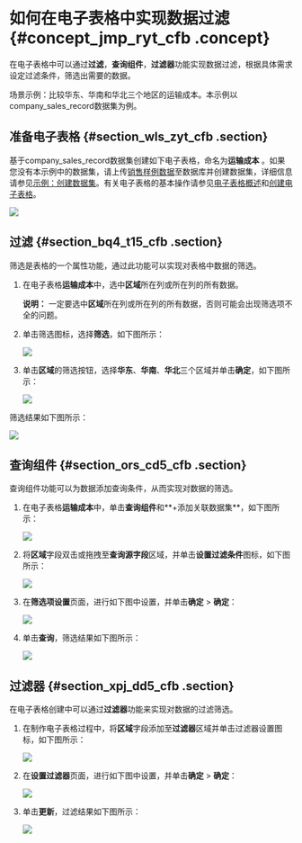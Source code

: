 # 如何在电子表格中实现数据过滤 {#concept_jmp_ryt_cfb .concept}

在电子表格中可以通过**过滤**，**查询组件**，**过滤器**功能实现数据过滤，根据具体需求设定过滤条件，筛选出需要的数据。

场景示例：比较华东、华南和华北三个地区的运输成本。本示例以company\_sales\_record数据集为例。

## 准备电子表格 {#section_wls_zyt_cfb .section}

基于company\_sales\_record数据集创建如下电子表格，命名为**运输成本** 。如果您没有本示例中的数据集，请上传[销售样例数据](http://docs-aliyun.cn-hangzhou.oss.aliyun-inc.com/assets/attach/47483/cn_zh/1483006983645/company_sales_record_utf8.csv?spm=a2c4g.11186623.2.4.PhbClR&file=company_sales_record_utf8.csv)至数据库并创建数据集，详细信息请参见[示例：创建数据集](../../../../cn.zh-CN/快速入门/示例：创建数据集.md#)。有关电子表格的基本操作请参见[电子表格概述](../../../../cn.zh-CN/快速入门/报表制作/电子表格概述.md#)和[创建电子表格](../../../../cn.zh-CN/快速入门/报表制作/创建电子表格.md#)。

![](http://static-aliyun-doc.oss-cn-hangzhou.aliyuncs.com/assets/img/21311/154443895411806_zh-CN.png)

## 过滤 {#section_bq4_t15_cfb .section}

筛选是表格的一个属性功能，通过此功能可以实现对表格中数据的筛选。

1.  在电子表格**运输成本**中，选中**区域**所在列或所在列的所有数据。

    **说明：** 一定要选中**区域**所在列或所在列的所有数据，否则可能会出现筛选项不全的问题。

2.  单击筛选图标，选择**筛选**，如下图所示：

    ![](http://static-aliyun-doc.oss-cn-hangzhou.aliyuncs.com/assets/img/21311/154443895411807_zh-CN.png)

3.  单击**区域**的筛选按钮，选择**华东**、**华南**、**华北**三个区域并单击**确定**，如下图所示：

    ![](http://static-aliyun-doc.oss-cn-hangzhou.aliyuncs.com/assets/img/21311/154443895411808_zh-CN.png)


筛选结果如下图所示：

![](http://static-aliyun-doc.oss-cn-hangzhou.aliyuncs.com/assets/img/21311/154443895411809_zh-CN.png)

## 查询组件 {#section_ors_cd5_cfb .section}

查询组件功能可以为数据添加查询条件，从而实现对数据的筛选。

1.  在电子表格**运输成本**中，单击**查询组件**和**+添加关联数据集**，如下图所示：

    ![](http://static-aliyun-doc.oss-cn-hangzhou.aliyuncs.com/assets/img/21311/154443895411811_zh-CN.png)

2.  将**区域**字段双击或拖拽至**查询源字段**区域，并单击**设置过滤条件**图标，如下图所示：

    ![](http://static-aliyun-doc.oss-cn-hangzhou.aliyuncs.com/assets/img/21311/154443895411812_zh-CN.png)

3.  在**筛选项设置**页面，进行如下图中设置，并单击**确定** \> **确定**：

    ![](http://static-aliyun-doc.oss-cn-hangzhou.aliyuncs.com/assets/img/21311/154443895411813_zh-CN.png)

4.  单击**查询**，筛选结果如下图所示：

    ![](http://static-aliyun-doc.oss-cn-hangzhou.aliyuncs.com/assets/img/21311/154443895411814_zh-CN.png)


## 过滤器 {#section_xpj_dd5_cfb .section}

在电子表格创建中可以通过**过滤器**功能来实现对数据的过滤筛选。

1.  在制作电子表格过程中，将**区域**字段添加至**过滤器**区域并单击过滤器设置图标，如下图所示：

    ![](http://static-aliyun-doc.oss-cn-hangzhou.aliyuncs.com/assets/img/21311/154443895411816_zh-CN.png)

2.  在**设置过滤器**页面，进行如下图中设置，并单击**确定** \> **确定**：

    ![](http://static-aliyun-doc.oss-cn-hangzhou.aliyuncs.com/assets/img/21311/154443895411817_zh-CN.png)

3.  单击**更新**，过滤结果如下图所示：

    ![](http://static-aliyun-doc.oss-cn-hangzhou.aliyuncs.com/assets/img/21311/154443895511819_zh-CN.png)


